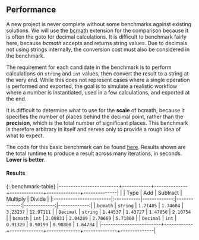 ## Performance

A new project is never complete without some benchmarks against existing solutions.
We will use the [bcmath]() extension for the comparison because it is often the goto
for decimal calculations. It is difficult to benchmark fairly here, because *bcmath*
accepts and returns string values. Due to decimals not using strings internally,
the conversion cost must also be considered in the benchmark.

The requirement for each candidate in the benchmark is to perform calculations on `string` and `int` values,
then convert the result to a string at the very end. While this does not represent
cases where a single operation is performed and exported, the goal is to simulate a realistic workflow where
a number is instantiated, used in a few calculations, and exported at the end.

It is difficult to determine what to use for the **scale** of bcmath, because it specifies
the number of places behind the decimal point, rather than the **precision**, which is the total
number of significant places. This benchmark is therefore arbitrary in itself and serves only to provide a
rough idea of what to expect.

The code for this basic benchmark can be found [here](). Results shown are the total runtime to produce
a result across many iterations, in seconds. **Lower is better**.

#### Results

{:.benchmark-table}
|-------------------------+------------+--------------+--------------+--------------+--------------|
|                         |  Type      | Add          | Subtract     | Multiply     | Divide       |
|:------------------------|:-----------|-------------:|-------------:|-------------:|-------------:|
| `bcmath`                | `string`   | `1.71485`    | `1.74604`    | `3.23237`    | `12.97111`   |
| `Decimal`               | `string`   | `1.44537`    | `1.43727`    | `1.47056`    | `2.10754`    |
| `bcmath`                | `int`      | `2.08831`    | `2.04289`    | `2.70669`    | `5.71860`    |
| `Decimal`               | `int`      | `0.91329`    | `0.90199`    | `0.98800`    | `1.64784`    |
|-------------------------+------------+--------------+--------------+--------------+--------------|
